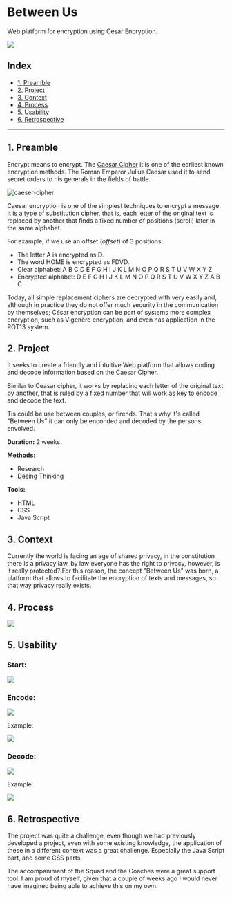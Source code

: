 # Between Us
<p>Web platform for encryption using César Encryption.</p>

![](/src/img/00.JPG) 

## Index

* [1. Preamble](#1-preamble)
* [2. Project](#2-project)
* [3. Context](#3-context)
* [4. Process](#4-process)
* [5. Usability](#5-usability)
* [6. Retrospective](#6-retrospective)

***

## 1. Preamble

Encrypt means to encrypt. The [Caesar Cipher](https://en.wikipedia.org/wiki/Caesar_cipher)
it is one of the earliest known encryption methods. The Roman Emperor Julius Caesar used it to send secret orders to his generals in the fields of battle.

![caeser-cipher](https://upload.wikimedia.org/wikipedia/commons/thumb/2/2b/Caesar3.svg/2000px-Caesar3.svg.png)

Caesar encryption is one of the simplest techniques to encrypt a message. It is a type of substitution cipher, that is, each letter of the original text is replaced by another that finds a fixed number of positions (scroll) later in the same alphabet.

For example, if we use an offset (_offset_) of 3 positions:

* The letter A is encrypted as D.
* The word HOME is encrypted as FDVD.
* Clear alphabet: A B C D E F G H I J K L M N O P Q R S T U V W X Y Z
* Encrypted alphabet: D E F G H I J K L M N O P Q R S T U V W X Y Z A B C

Today, all simple replacement ciphers are decrypted with very easily and, although in practice they do not offer much security in the communication by themselves; César encryption can be part of systems more complex encryption, such as Vigenère encryption, and even has application in the ROT13 system.

## 2. Project

It seeks to create a friendly and intuitive Web platform that allows coding and decode information based on the Caesar Cipher.

Similar to Ceasar cipher, it works by replacing each letter of the original text by another, that is ruled by a fixed number that will work as key to encode and decode the text.

Tis could be use between couples, or firends. That's why it's called "Between Us" it can only be enconded and decoded by the persons envolved.

**Duration:** 2 weeks.

**Methods:** 

* Research
* Desing Thinking

**Tools:** 
* HTML
* CSS
* Java Script

## 3. Context

Currently the world is facing an age of shared privacy, in the constitution there is a privacy law, by law everyone has the right to privacy, however, is it really protected? 
For this reason, the concept "Between Us" was born, a platform that allows to facilitate the encryption of texts and messages, so that way privacy really exists.

## 4. Process

![](/src/img/0.png) 

## 5. Usability

### Start:

![](/src/img/Slide1.JPG) 

### Encode:

![](/src/img/Slide2.JPG) 

Example:

![](/src/img/02.gif)
### Decode:

![](/src/img/Slide3.JPG) 

Example:

![](/src/img/01.gif)

## 6. Retrospective

The project was quite a challenge, even though we had previously developed a project, even with some existing knowledge, the application of these in a different context was a great challenge. Especially the Java Script part, and some CSS parts.

The accompaniment of the Squad and the Coaches were a great support tool. I am proud of myself, given that a couple of weeks ago I would never have imagined being able to achieve this on my own.
